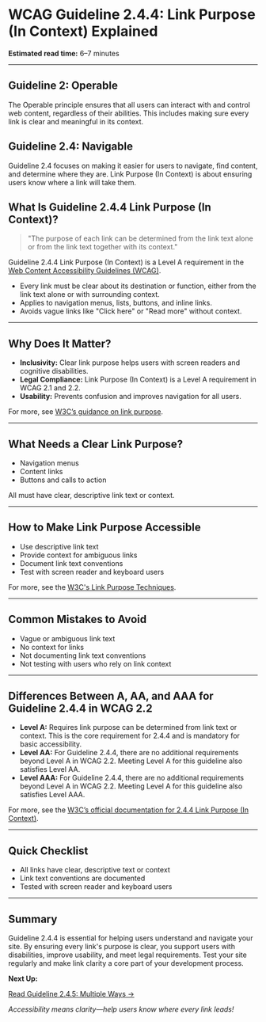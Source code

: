 <!--
title: 2.4.4 - Link Purpose (In Context)
series: Making the Web Accessible for All
description: A practical guide to WCAG Guideline 2.4.4 (Link Purpose, In Context)—what it means, why it matters, and how to ensure every link's purpose is clear from its context.
keywords: wcag 2.4.4, link purpose, in context, accessibility, web standards, digital inclusion
image: WCAG-Series-2-4-4.png
imageAlt: Blue text on yellow background saying, "Web Content Accessibiilty Guiedlines (WCAG) 2.4.4 Explained, Link Purpose (In Context)"
status: published
date: 2025-07-03
excerpt: This guideline ensures every link's purpose is clear from its context.
-->

# **WCAG Guideline 2.4.4: Link Purpose (In Context) Explained**

**Estimated read time:** 6–7 minutes

---

## **Guideline 2: Operable**

The Operable principle ensures that all users can interact with and control web content, regardless of their abilities. This includes making sure every link is clear and meaningful in its context.

## **Guideline 2.4: Navigable**

Guideline 2.4 focuses on making it easier for users to navigate, find content, and determine where they are. Link Purpose (In Context) is about ensuring users know where a link will take them.

## **What Is Guideline 2.4.4 Link Purpose (In Context)?**

<!-- [Illustration: User reading a link with clear context in a paragraph] -->

> "The purpose of each link can be determined from the link text alone or from the link text together with its context."

Guideline 2.4.4 Link Purpose (In Context) is a Level A requirement in the [Web Content Accessibility Guidelines (WCAG)](https://www.w3.org/WAI/WCAG22/quickref/#link-purpose-in-context).

- Every link must be clear about its destination or function, either from the link text alone or with surrounding context.
- Applies to navigation menus, lists, buttons, and inline links.
- Avoids vague links like "Click here" or "Read more" without context.

---

## **Why Does It Matter?**

<!-- [Infographic: User reading links, context clues, and focus indicator] -->

- **Inclusivity:** Clear link purpose helps users with screen readers and cognitive disabilities.
- **Legal Compliance:** Link Purpose (In Context) is a Level A requirement in WCAG 2.1 and 2.2.
- **Usability:** Prevents confusion and improves navigation for all users.

For more, see [W3C’s guidance on link purpose](https://www.w3.org/WAI/WCAG22/Understanding/link-purpose-in-context.html).

---

## **What Needs a Clear Link Purpose?**

<!-- [Grid: Navigation, content links, buttons, all with link icons] -->

- Navigation menus
- Content links
- Buttons and calls to action

All must have clear, descriptive link text or context.

---

## **How to Make Link Purpose Accessible**

<!-- [Side-by-side code snippets: Good link text, bad link text]
[Example: Settings panel for link text] -->

- Use descriptive link text
- Provide context for ambiguous links
- Document link text conventions
- Test with screen reader and keyboard users

For more, see the [W3C's Link Purpose Techniques](https://www.w3.org/WAI/WCAG22/Techniques/general/G91).

---

## **Common Mistakes to Avoid**

<!-- [Do/Don't graphic: Left side with clear link text, right side with "click here"] -->

- Vague or ambiguous link text
- No context for links
- Not documenting link text conventions
- Not testing with users who rely on link context

---

## **Differences Between A, AA, and AAA for Guideline 2.4.4 in WCAG 2.2**

<!-- [Infographic: Three columns labeled A, AA, AAA with example requirements for each] -->

- **Level A:** Requires link purpose can be determined from link text or context. This is the core requirement for 2.4.4 and is mandatory for basic accessibility.
- **Level AA:** For Guideline 2.4.4, there are no additional requirements beyond Level A in WCAG 2.2. Meeting Level A for this guideline also satisfies Level AA.
- **Level AAA:** For Guideline 2.4.4, there are no additional requirements beyond Level A in WCAG 2.2. Meeting Level A for this guideline also satisfies Level AAA.

For more, see the [W3C’s official documentation for 2.4.4 Link Purpose (In Context)](https://www.w3.org/WAI/WCAG22/Understanding/link-purpose-in-context.html).

---

## **Quick Checklist**

<!-- [Checklist graphic: Icons for each item (link, context, navigation, etc.)] -->

- All links have clear, descriptive text or context
- Link text conventions are documented
- Tested with screen reader and keyboard users

---

## **Summary**

<!-- [Illustration: User reading a clear link in a web app] -->

Guideline 2.4.4 is essential for helping users understand and navigate your site. By ensuring every link's purpose is clear, you support users with disabilities, improve usability, and meet legal requirements. Test your site regularly and make link clarity a core part of your development process.

**Next Up:**

[Read Guideline 2.4.5: Multiple Ways →](WCAG-Guideline-2-4-5-Multiple-Ways-Explained)

*Accessibility means clarity—help users know where every link leads!*

